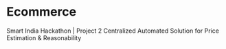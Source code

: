 # Ecommerce
Smart India Hackathon | Project 2
Centralized Automated Solution for Price Estimation & Reasonability
